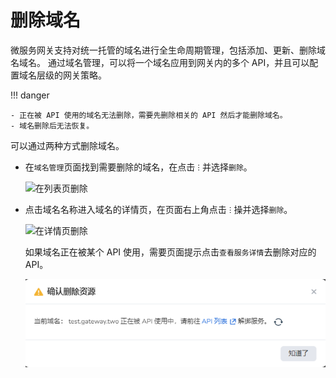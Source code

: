 # 删除域名

微服务网关支持对统一托管的域名进行全生命周期管理，包括添加、更新、删除域名域名。
通过域名管理，可以将一个域名应用到网关内的多个 API，并且可以配置域名层级的网关策略。

!!! danger

    - 正在被 API 使用的域名无法删除，需要先删除相关的 API 然后才能删除域名。
    - 域名删除后无法恢复。

可以通过两种方式删除域名。

- 在`域名管理`页面找到需要删除的域名，在点击 `ⵗ` 并选择`删除`。

    ![在列表页删除](https://docs.daocloud.io/daocloud-docs-images/docs/skoala/ms-gateway/domain/imgs/delete-domain-1.png)

- 点击域名名称进入域名的详情页，在页面右上角点击 `ⵗ` 操并选择`删除`。

    ![在详情页删除](https://docs.daocloud.io/daocloud-docs-images/docs/skoala/ms-gateway/domain/imgs/delete-domain-2.png)

    如果域名正在被某个 API 使用，需要页面提示点击`查看服务详情`去删除对应的 API。<!--待ui更新后更新描述-->

    ![在详情页删除](./images/delete-domain-3.png)
